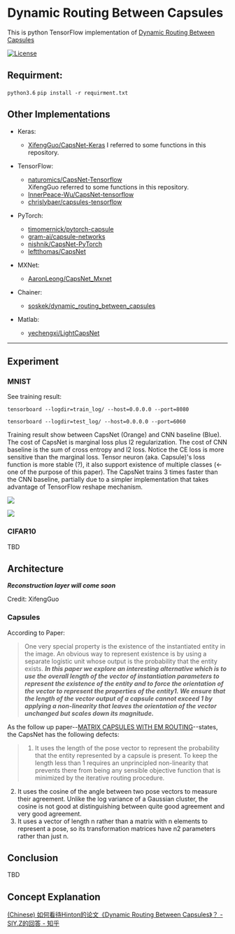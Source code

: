 # Dynamic Routing Between Capsules

This is python TensorFlow implementation of [Dynamic Routing Between Capsules](https://arxiv.org/pdf/1710.09829.pdf)

[![License](https://img.shields.io/github/license/mashape/apistatus.svg?maxAge=2592000)](https://github.com/yhyu13/CapsNet-python-tensorflow/blob/master/LICENSE)

## Requirment:


```python3.6```
```pip install -r requirment.txt```


## Other Implementations

- Keras:
  - [XifengGuo/CapsNet-Keras](https://github.com/XifengGuo/CapsNet-Keras)
  I referred to some functions in this repository.

- TensorFlow:
  - [naturomics/CapsNet-Tensorflow](https://github.com/naturomics/CapsNet-Tensorflow.git)   
  XifengGuo referred to some functions in this repository.
  - [InnerPeace-Wu/CapsNet-tensorflow](https://github.com/InnerPeace-Wu/CapsNet-tensorflow)   
  - [chrislybaer/capsules-tensorflow](https://github.com/chrislybaer/capsules-tensorflow)

- PyTorch:
  - [timomernick/pytorch-capsule](https://github.com/timomernick/pytorch-capsule)
  - [gram-ai/capsule-networks](https://github.com/gram-ai/capsule-networks)
  - [nishnik/CapsNet-PyTorch](https://github.com/nishnik/CapsNet-PyTorch.git)
  - [leftthomas/CapsNet](https://github.com/leftthomas/CapsNet)

- MXNet:
  - [AaronLeong/CapsNet_Mxnet](https://github.com/AaronLeong/CapsNet_Mxnet)

- Chainer:
  - [soskek/dynamic_routing_between_capsules](https://github.com/soskek/dynamic_routing_between_capsules)

- Matlab:
  - [yechengxi/LightCapsNet](https://github.com/yechengxi/LightCapsNet)

---

## Experiment

### MNIST

See training result:

```tensorboard --logdir=train_log/ --host=0.0.0.0 --port=8080```

```tensorboard --logdir=test_log/ --host=0.0.0.0 --port=6060```

Training result show between CapsNet (Orange) and CNN baseline (Blue). The cost of CapsNet is marginal loss plus l2 regularization. The cost of CNN baseline is the sum of cross entropy and l2 loss. Notice the CE loss is more sensitive than the marginal loss. Tensor neuron (aka. Capsule)'s loss function is more stable (?), it also support existence of multiple classes (<-one of the purpose of this paper). The CapsNet trains 3 times faster than the CNN baseline, partially due to a simpler implementation that takes advantage of TensorFlow reshape mechanism.

![](/figure/Nov24train.png)

![](/figure/Nov24test.png)

### CIFAR10

TBD

## Architecture

***Reconstruction layer will come soon***


Credit: XifengGuo

### Capsules


According to Paper:

> One very special property is the existence of the instantiated entity in the image. An obvious way to represent existence is by using a separate logistic unit whose output is the probability that the entity exists. ***In this paper we explore an interesting alternative which is to use the overall length of the vector of instantiation parameters to represent the existence of the entity and to force the orientation
of the vector to represent the properties of the entity1. We ensure that the length of the vector output of a capsule cannot exceed 1 by applying a non-linearity that leaves the orientation of the vector unchanged but scales down its magnitude.***

As the follow up paper--[MATRIX CAPSULES WITH EM ROUTING](https://openreview.net/pdf?id=HJWLfGWRb)--states, the CapsNet has the following defects:

>1. It uses the length of the pose vector to represent the probability that the entity represented by a capsule is present. To keep the length less than 1 requires an unprincipled non-linearity that prevents there from being any sensible objective function that is minimized by the iterative routing procedure.
2. It uses the cosine of the angle between two pose vectors to measure their agreement. Unlike the log variance of a Gaussian cluster, the cosine is not good at distinguishing between quite good agreement and very good agreement.
3. It uses a vector of length n rather than a matrix with n elements to represent a pose, so its transformation matrices have n2 parameters rather than just n.

## Conclusion

TBD

## Concept Explanation

[(Chinese) 如何看待Hinton的论文《Dynamic Routing Between Capsules》？ - SIY.Z的回答 - 知乎](https://www.zhihu.com/question/67287444/answer/251241736)
